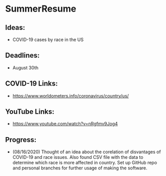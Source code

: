 # SummerResume

## Ideas:
- COVID-19 cases by race in the US

## Deadlines:
- August 30th

## COVID-19 Links:
- https://www.worldometers.info/coronavirus/country/us/

## YouTube Links:
- https://www.youtube.com/watch?v=nRgfmv9Jog4

## Progress:

- (08/16/2020) Thought of an idea about the corelation of disvantages of COVID-19 and race issues.  Also found CSV file with the data to determine which race is more affected in country. Set up GitHub repo and personal branches for further usage of making the software.
